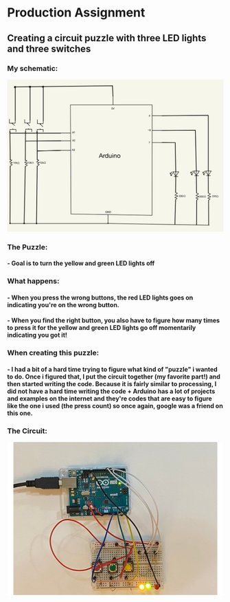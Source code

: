 # Production Assignment
## Creating a circuit puzzle with three LED lights and three switches
### My schematic:
 ![](LEDsPuzzle.jpg)
### The Puzzle:
#### - Goal is to turn the yellow and green LED lights off
### What happens:
#### - When you press the wrong buttons, the red LED lights goes on indicating you're on the wrong button.
#### - When you find the right button, you also have to figure how many times to press it for the yellow and green LED lights go off momentarily indicating you got it!
### When creating this puzzle:
#### - I had a bit of a hard time trying to figure what kind of "puzzle" i wanted to do. Once i figured that, I put the circuit together (my favorite part!) and then started writing the code. Because it is fairly similar to processing, I did not have a hard time writing the code + Arduino has a lot of projects and examples on the internet and they're codes that are easy to figure like the one i used (the press count) so once again, google was a friend on this one.
### The Circuit:
 ![](arduinoPuzzle.jpg)
